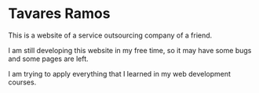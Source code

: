 # Tavares Ramos
This is a website of a service outsourcing company of a friend.

I am still developing this website in my free time, so it may have some bugs and some pages are left.

I am trying to apply everything that I learned in my web development courses.
